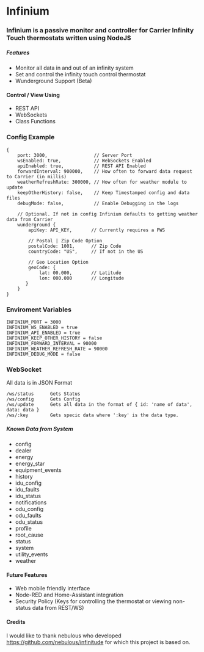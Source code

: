 # Infinium


### Infinium is a passive monitor and controller for Carrier Infinity Touch thermostats written using NodeJS


##### Features
  * Monitor all data in and out of an infinity system
  * Set and control the infinity touch control thermostat
  * Wunderground Support (Beta)
 

#### Control / View Using
  * REST API
  * WebSockets
  * Class Functions

### Config Example
```
{
    port: 3000,                 // Server Port
    wsEnabled: true,            // WebSockets Enabled
    apiEnabled: true,           // REST API Enabled
    forwardInterval: 900000,    // How often to forward data request to Carrier (in millis)
    weatherRefreshRate: 300000, // How often for weather module to update
    keepOtherHistory: false,    // Keep Timestamped config and data files
    debugMode: false,           // Enable Debugging in the logs
    
    // Optional. If not in config Infinium defaults to getting weather data from Carrier
    wunderground {
        apiKey: API_KEY,       // Currently requires a PWS
        
        // Postal | Zip Code Option
        postalCode: 1001,      // Zip Code
        countryCode: "US",     // If not in the US
        
        // Geo Location Option
        geoCode: {
            lat: 00.000,       // Latitude
            lon: 000.000       // Longitude
       }
    }
}
```

### Enviroment Variables
```
INFINIUM_PORT = 3000
INFINIUM_WS_ENABLED = true
INFINIUM_API_ENABLED = true
INFINIUM_KEEP_OTHER_HISTORY = false
INFINIUM_FORWARD_INTERVAL = 90000
INFINIUM_WEATHER_REFRESH_RATE = 90000
INFINIUM_DEBUG_MODE = false
```
### WebSocket
All data is in JSON Format
```
/ws/status      Gets Status
/ws/config      Gets Config
/ws/update      Gets all data in the format of { id: 'name of data', data: data }
/ws/:key        Gets specic data where ':key' is the data type.
```

##### Known Data from System
 * config
 * dealer
 * energy
 * energy_star
 * equipment_events
 * history
 * idu_config
 * idu_faults
 * idu_status
 * notifications
 * odu_config
 * odu_faults
 * odu_status
 * profile
 * root_cause
 * status
 * system
 * utility_events
 * weather


#### Future Features
 * Web mobile friendly interface
 * Node-RED and Home-Assistant integration
 * Security Policy (Keys for controlling the thermostat or viewing non-status data from REST/WS)


#### Credits
I would like to thank nebulous who developed https://github.com/nebulous/infinitude for which this project is based on.